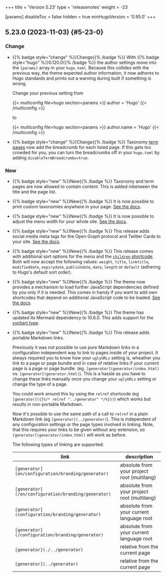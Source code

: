 +++
title = 'Version 5.23'
type = 'releasenotes'
weight = -23

[params]
  disableToc = false
  hidden = true
  minHugoVersion = '0.95.0'
+++

## 5.23.0 (2023-11-03) {#5-23-0}

### Change

- {{% badge style="change" %}}Change{{% /badge %}} With {{% badge style="hugo" %}}0.120.0{{% /badge %}} the author settings move into the `[params]` array in your `hugo.toml`. Because this collides with the previous way, the theme expected author information, it now adheres to Hugo standards and prints out a warning during built if something is wrong.

  Change your previous setting from

	{{< multiconfig file=hugo section=params >}}
	author = 'Hugo'
	{{< /multiconfig >}}

  to

	{{< multiconfig file=hugo section=params >}}
	author.name = 'Hugo'
	{{< /multiconfig >}}

- {{% badge style="change" %}}Change{{% /badge %}} Taxonomy [term pages](https://gohugo.io/content-management/taxonomies#add-custom-metadata-to-a-taxonomy-or-term) now add the breadcrumb for each listed page. If this gets too crowded for you, you can turn the breadcrumbs off in your `hugo.toml` by adding `disableTermBreadcrumbs=true`.

### New

- {{% badge style="new" %}}New{{% /badge %}} Taxonomy and term pages are now allowed to contain content. This is added inbetween the title and the page list.

- {{% badge style="new" %}}New{{% /badge %}} It is now possible to print custom taxonomies anywhere in your page. [See the docs](configuration/customization/taxonomy#setting-up-custom-taxonomies).

- {{% badge style="new" %}}New{{% /badge %}} It is now possible to adjust the menu width for your whole site. [See the docs](configuration/sidebar/width).

- {{% badge style="new" %}}New{{% /badge %}} This release adds social media meta tags for the Open Graph protocol and Twitter Cards to your site. [See the docs](authoring/meta).

- {{% badge style="new" %}}New{{% /badge %}} This release comes with additional sort options for the menu and the [`children` shortcode](shortcodes/children). Both will now accept the following values: `weight`, `title`, `linktitle`, `modifieddate`, `expirydate`, `publishdate`, `date`, `length` or `default` (adhering to Hugo's default sort order).

- {{% badge style="new" %}}New{{% /badge %}} The theme now provides a mechanism to load further JavaScript dependencies defined by you only if it is needed. This comes in handy if you want to add own shortcodes that depend on additional JavaScript code to be loaded. [See the docs](configuration/customization/extending).

- {{% badge style="new" %}}New{{% /badge %}} The theme has updated its Mermaid dependency to 10.6.0. This adds support for the [xychart type](shortcodes/mermaid#xychart).

- {{% badge style="new" %}}New{{% /badge %}} This release adds portable Markdown links.

  Previously it was not possible to use pure Markdown links in a configuration independent way to link to pages inside of your project. It always required you to know how your `uglyURLs` setting is, wheather you link to a page or page bundle and in case of relative links if your current page is a page or page bundle. (eg. `[generator](generator/index.html)` vs. `[generator](generator.html)`). This is a hassle as you have to change these links manually once you change your `uglyURLs` setting or change the type of a page.

  You could work around this by using the `relref` shortcode (eg `[generator]({{%/* relref "../generator" */%}})`) which works but results in non-portable Markdown.

  Now it's possible to use the same path of a call to `relref` in a plain Markdown link (eg `[generator](../generator)`). This is independent of any configuration settings or the page types involved in linking. Note, that this requires your links to be given without any extension, so `[generator](generator/index.html)` will work as before.

  The following types of linking are supported:

  | link                               | description                                 |
  | ---------------------------------- | ------------------------------------------- |
  | `[generator](en/configuration/branding/generator)` | absolute from your project root (multilang) |
  | `[generator](/en/configuration/branding/generator)`| absolute from your project root (multilang) |
  | `[generator](configuration/branding/generator)`    | absolute from your current language root    |
  | `[generator](/configuration/branding/generator)`   | absolute from your current language root    |
  | `[generator](./../generator)`      | relative from the current page              |
  | `[generator](../generator)`        | relative from the current page              |
